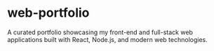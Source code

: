 # web-portfolio
A curated portfolio showcasing my front-end and full-stack web applications built with React, Node.js, and modern web technologies.
